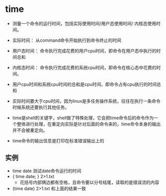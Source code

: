 # time 

- 测量一个命令的运行时间，包括实际使用时间/用户态使用时间/ 内核态使用时间。
- 实际时间： 从command命令开始执行到命令终止的时间
- 用户态时间： 命令执行完成花费的用户cpu时间，即命令在用户态中执行的时间总和
- 内核态时间： 命令执行完成花费的系统cpu时间，即命令在核心态中花费的时间。

- 用户cpu时间和系统cpu时间的总和是cpu时间，即命令占有cpu执行的时间总和
- 实际时间要大于cpu时间，因为linux是多任务操作系统，往往在执行一条命令时候系统还要执行其他任务。

- time是shell的关键字，shell做了特殊处理，它会把time命令后的命令作为一个整体进行处理，在重定向实际是针对后面的命令来的，time命令本身的输出并不会被重定向。

- time命令的输出信息是打印在标准错误输出上的

## 实例
- time date 测试date命令运行的时间
- { time date; } 2>1.txt
	- 花括号内部俩边都有空格，且命令要以分号结尾，读取的是错误流的内容
- (time date) 2>1.txt 和上面的结果一致
